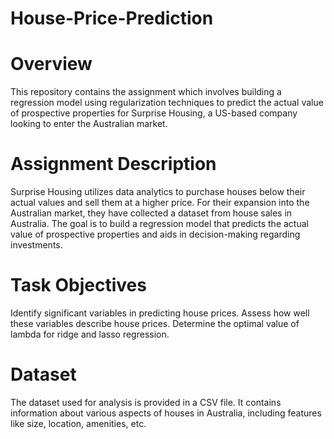 # House-Price-Prediction
# Overview
This repository contains the assignment which involves building a regression model using regularization techniques to predict the actual value of prospective properties for Surprise Housing, a US-based company looking to enter the Australian market.

# Assignment Description
Surprise Housing utilizes data analytics to purchase houses below their actual values and sell them at a higher price. For their expansion into the Australian market, they have collected a dataset from house sales in Australia. The goal is to build a regression model that predicts the actual value of prospective properties and aids in decision-making regarding investments.

# Task Objectives
Identify significant variables in predicting house prices.
Assess how well these variables describe house prices.
Determine the optimal value of lambda for ridge and lasso regression.

# Dataset
The dataset used for analysis is provided in a CSV file. It contains information about various aspects of houses in Australia, including features like size, location, amenities, etc.
